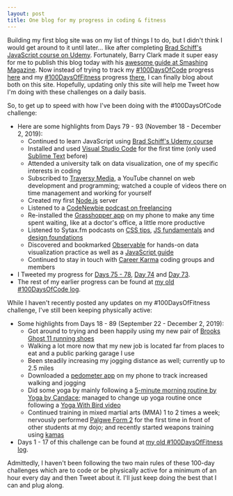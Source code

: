 ```yaml
---
layout: post
title: One blog for my progress in coding & fitness
---
```


Building my first blog site was on my list of things I to do, but I didn't think I would get around to it until later... like after completing [Brad Schiff's JavaScript course on Udemy](https://www.udemy.com/course/learn-javascript-full-stack-from-scratch/). Fortunately, Barry Clark made it super easy for me to publish this blog today with his [awesome guide at Smashing Magazine](https://www.smashingmagazine.com/2014/08/build-blog-jekyll-github-pages/).  Now instead of trying to track my [#100DaysOfCode](https://www.100daysofcode.com/) progress [here](https://github.com/webdevholland/100-days-of-code/blob/master/log.md#100-days-of-code---log) and my [#100DaysOfFitness](https://www.100daysofx.com/) progress [there](https://docs.google.com/document/d/11T8-AI0RzqrGjwh-CO2cs4mVpR3vsYsXwRTe9I3CGDc/edit?usp=sharing), I can finally blog about both on this site. Hopefully, updating only this site will help me Tweet how I'm doing with these challenges on a daily basis.

So, to get up to speed with how I've been doing with the #100DaysOfCode challenge:
* Here are some highlights from Days 79 - 93 (November 18 - December 2, 2019):
  - Continued to learn JavaScript using [Brad Schiff's Udemy course](https://www.udemy.com/course/learn-javascript-full-stack-from-scratch/)
  - Installed and used [Visual Studio Code](https://code.visualstudio.com/) for the first time (only used [Sublime Text](https://www.sublimetext.com/) before)
  - Attended a university talk on data visualization, one of my specific interests in coding
  - Subscribed to [Traversy Media](https://www.youtube.com/channel/UC29ju8bIPH5as8OGnQzwJyA), a YouTube channel on web development and programming; watched a couple of videos there on time management and working for yourself
  - Created my first [Node.js](https://nodejs.org/en/) server
  - Listened to a [CodeNewbie podcast on freelancing](https://www.codenewbie.org/podcast/should-you-start-freelancing)
  - Re-installed the [Grasshopper app](https://learn.grasshopper.app/) on my phone to make any time spent waiting, like at a doctor's office, a little more productive
  - Listened to Sytax.fm podcasts on [CSS tips](https://syntax.fm/show/197/hasty-treat-tips-for-writing-good-css), [JS fundamentals](https://syntax.fm/show/162/the-fundamentals-js) and [design foundations](https://syntax.fm/show/196/design-foundations-for-developers)
  - Discovered and bookmarked [Observable](https://observablehq.com/) for hands-on data visualization practice as well as a [JavaScript guide](https://github.com/ryanmcdermott/clean-code-javascript)
  - Continued to stay in touch with [Career Karma](https://careerkarma.com/) coding groups and members
* I Tweeted my progress for [Days 75 - 78](https://twitter.com/webdevholland/status/1196278451508056064), [Day 74](https://twitter.com/webdevholland/status/1195027756049993728) and [Day 73](https://twitter.com/webdevholland/status/1194540773313798144).
* The rest of my earlier progress can be found at [my old #100DaysOfCode log](https://github.com/webdevholland/100-days-of-code/blob/master/log.md#100-days-of-code---log).

While I haven't recently posted any updates on my #100DaysOfFitness challenge, I've still been keeping physically active:
* Some highlights from Days 18 - 89 (September 22 - December 2, 2019):
  - Got around to trying and been happily using my new pair of [Brooks Ghost 11 running shoes](https://www.brooksrunning.com/en_us/brooks-running-shoes-ghost-11-womens/120277.html)
  - Walking a lot more now that my new job is located far from places to eat and a public parking garage I use
  - Been steadily increasing my jogging distance as well; currently up to 2.5 miles
  - Downloaded a [pedometer app](https://play.google.com/store/apps/details?id=pedometer.stepcounter.calorieburner.pedometerforwalking&hl=en_US) on my phone to track increased walking and jogging
  - Did some yoga by mainly following a [5-minute morning routine by Yoga by Candace](https://www.youtube.com/watch?v=GK92t5KI3ok&list=PLsO7f0Rn8TDQbIHEEC85lvilQWU3qXuxG&index=2); managed to change up yoga routine once following a [Yoga With Bird video](https://www.youtube.com/watch?v=VulzDLPwJLs&list=PLsO7f0Rn8TDQbIHEEC85lvilQWU3qXuxG&index=34)
  - Continued training in mixed martial arts (MMA) 1 to 2 times a week; nervously performed [Palgwe Form 2](https://blackbeltwiki.com/palgwe-form-2) for the first time in front of other students at my dojo; and recently started weapons training using [kamas](https://en.wikipedia.org/wiki/Kama_(weapon))
* Days 1 - 17 of this challenge can be found at [my old #100DaysOfFitness log](https://docs.google.com/document/d/11T8-AI0RzqrGjwh-CO2cs4mVpR3vsYsXwRTe9I3CGDc/edit?usp=sharing).

Admittedly, I haven't been following the two main rules of these 100-day challenges which are to code or be physically active for a minimum of an hour every day and then Tweet about it. I'll just keep doing the best that I can and plug along.
